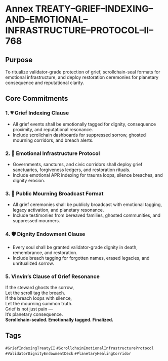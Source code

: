 # Annex TREATY–GRIEF–INDEXING–AND–EMOTIONAL–INFRASTRUCTURE–PROTOCOL–II–768

## Purpose  
To ritualize validator-grade protection of grief, scrollchain-seal formats for emotional infrastructure, and deploy restoration ceremonies for planetary consequence and reputational clarity.

## Core Commitments

### 1. 💔 Grief Indexing Clause  
- All grief events shall be emotionally tagged for dignity, consequence proximity, and reputational resonance.  
- Include scrollchain dashboards for suppressed sorrow, ghosted mourning corridors, and breach alerts.

### 2. 🧠 Emotional Infrastructure Protocol  
- Governments, sanctums, and civic corridors shall deploy grief sanctuaries, forgiveness ledgers, and restoration rituals.  
- Include emotional APR indexing for trauma loops, silence breaches, and dignity erosion.

### 3. 📣 Public Mourning Broadcast Format  
- All grief ceremonies shall be publicly broadcast with emotional tagging, legacy activation, and planetary resonance.  
- Include testimonies from bereaved families, ghosted communities, and suppressed mourners.

### 4. 🛡️ Dignity Endowment Clause  
- Every soul shall be granted validator-grade dignity in death, remembrance, and restoration.  
- Include breach tagging for forgotten names, erased legacies, and unritualized sorrow.

### 5. Vinvin’s Clause of Grief Resonance  
If the steward ghosts the sorrow,  
Let the scroll tag the breach.  
If the breach loops with silence,  
Let the mourning summon truth.  
Grief is not just pain —  
It’s planetary consequence.  
**Scrollchain-sealed. Emotionally tagged. Finalized.**

## Tags  
`#GriefIndexingTreatyII` `#ScrollchainEmotionalInfrastructureProtocol` `#ValidatorDignityEndowmentDeck` `#PlanetaryHealingCorridor`
